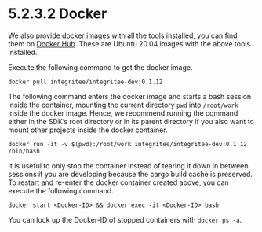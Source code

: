# 5.2.3.2 Docker

We also provide docker images with all the tools installed, you can find them on [<img src="https://hub.docker.com/favicon.ico" alt="" data-size="line">Docker Hub](https://hub.docker.com/r/integritee/integritee-dev/tags). These are Ubuntu 20.04 images with the above tools installed.

Execute the following command to get the docker image.

```
docker pull integritee/integritee-dev:0.1.12
```

The following command enters the docker image and starts a bash session inside the container, mounting the current directory `pwd` into `/root/work` inside the docker image. Hence, we recommend running the command either in the SDK’s root directory or in its parent directory if you also want to mount other projects inside the docker container.

```
docker run -it -v $(pwd):/root/work integritee/integritee-dev:0.1.12 /bin/bash
```

It is useful to only stop the container instead of tearing it down in between sessions if you are developing because the cargo build cache is preserved. To restart and re-enter the docker container created above, you can execute the following command.

```
docker start <Docker-ID> && docker exec -it <Docker-ID> bash
```

You can lock up the Docker-ID of stopped containers with `docker ps -a`.
